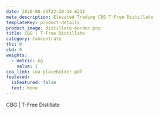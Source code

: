 ```yaml
---
date: 2020-08-25T22:20:34.621Z
meta_description: Elevated Trading CBG T-Free Distillate
templateKey: product-details
product_image: distillate-border.png
title: CBG | T-Free Distillate
category: Concentrate
thc: 0
cbd: 0
weights:
  - metric: kg
    value: 1
coa_link: coa-placeholder.pdf
featured:
  isFeatured: false
  text: None
---
```

CBG | T-Free Distillate